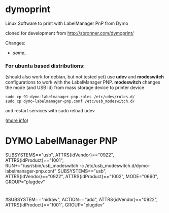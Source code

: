 dymoprint
=========

Linux Software to print with LabelManager PnP from Dymo


cloned for development from http://sbronner.com/dymoprint/

Changes:

- *some..*


### For ubuntu based distributions:
(should also work for debian, but not tested yet)
use **udev** and **modeswitch** configurations to work with the LabelManager PNP.
**modeswitch** changes the mode (and USB Id) from mass storage device to printer device

    sudo cp 91-dymo-labelmanager-pnp.rules /etc/udev/rules.d/
    sudo cp dymo-labelmanager-pnp.conf /etc/usb_modeswitch.d/

and restart services with
    sudo reload udev

([more info](http://www.draisberghof.de/usb_modeswitch/bb/viewtopic.php?t=947))

# DYMO LabelManager PNP
SUBSYSTEMS=="usb", ATTRS{idVendor}=="0922", ATTRS{idProduct}=="1001", \
RUN+="/usr/sbin/usb_modeswitch -c /etc/usb_modeswitch.d/dymo-labelmanager-pnp.conf"
SUBSYSTEMS=="usb", ATTRS{idVendor}=="0922", ATTRS{idProduct}=="1002", MODE="0660", GROUP="plugdev"
#
#SUBSYSTEM=="hidraw", ACTION=="add", ATTRS{idVendor}=="0922", ATTRS{idProduct}=="1001", GROUP="plugdev"
